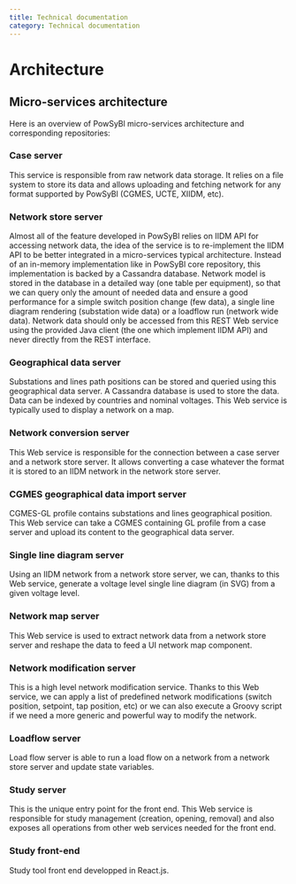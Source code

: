 ```yaml
---
title: Technical documentation
category: Technical documentation
---
```


# Architecture

## Micro-services architecture

Here is an overview of PowSyBl micro-services architecture and corresponding repositories:

<object type="image/svg+xml" data="./architecture/images/micro-services-architecture.svg" >
</object>

### Case server

This service is responsible from raw network data storage. It relies on a file system to store its data and allows uploading and fetching network for any format supported by PowSyBl (CGMES, UCTE, XIIDM, etc).

### Network store server

Almost all of the feature developed in PowSyBl relies on IIDM API for accessing network data, the idea of the service is to re-implement the IIDM API to be better integrated in a micro-services typical architecture. Instead of an in-memory implementation like in PowSyBl core repository, this implementation is backed by a Cassandra database. Network model is stored in the database in a detailed way (one table per equipment), so that we can query only the amount of needed data and ensure a good performance for a simple switch position change (few data), a single line diagram rendering (substation wide data) or a loadflow run (network wide data). Network data should only be accessed from this REST Web service using the provided Java client (the one which implement IIDM API) and never directly from the REST interface.

### Geographical data server

Substations and lines path positions can be stored and queried using this geographical data server. A Cassandra database is used to store the data. Data can be indexed by countries and nominal voltages. This Web service is typically used to display a network on a map.

### Network conversion server

This Web service is responsible for the connection between a case server and a network store server. It allows converting a case whatever the format it is stored to an IIDM network in the network store server.

### CGMES geographical data import server

CGMES-GL profile contains substations and lines geographical position. This Web service can take a CGMES containing GL profile from a case server and upload its content to the geographical data server.

### Single line diagram server

Using an IIDM network from a network store server, we can, thanks to this Web service, generate a voltage level single line diagram (in SVG) from a given voltage level.

### Network map server

This Web service is used to extract network data from a network store server and reshape the data to feed a UI network map component. 

### Network modification server

This is a high level network modification service. Thanks to this Web service, we can apply a list of predefined network modifications (switch position, setpoint, tap position, etc) or we can also execute a Groovy script if we need a more generic and powerful way to modify the network.

### Loadflow server

Load flow server is able to run a load flow on a network from a network store server and update state variables.

### Study server

This is the unique entry point for the front end. This Web service is responsible for study management (creation, opening, removal) and also exposes all operations from other web services needed for the front end. 

### Study front-end

Study tool front end developped in React.js.

